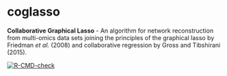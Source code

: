 # coglasso

**Collaborative Graphical Lasso** - An algorithm for network reconstruction from multi-omics data sets joining the principles of the graphical lasso by Friedman *et al.* (2008) and collaborative regression by Gross and Tibshirani (2015).

<!-- badges: start -->

[![R-CMD-check](https://github.com/DrQuestion/coglasso/actions/workflows/R-CMD-check.yaml/badge.svg)](https://github.com/DrQuestion/coglasso/actions/workflows/R-CMD-check.yaml)

<!-- badges: end -->